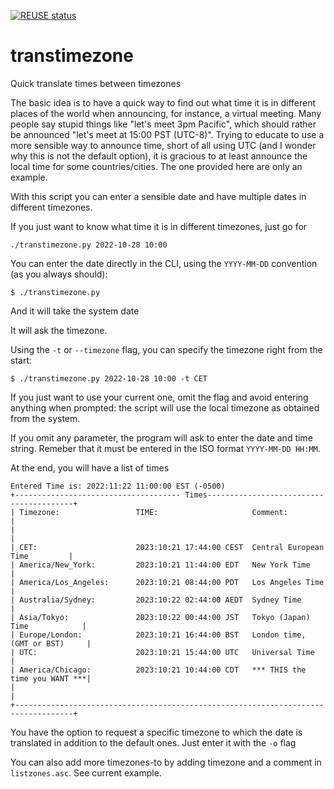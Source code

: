 <!--
SPDX-FileCopyrightText: 2022 Carlo Piana

SPDX-License-Identifier: CC0-1.0
-->

[![REUSE status](https://api.reuse.software/badge/github.com/kappapiana/transtimezone)](https://api.reuse.software/info/github.com/kappapiana/transtimezone)

# transtimezone

Quick translate times between timezones

The basic idea is to have a quick way to find out what time it is in different
places of the world when announcing, for instance, a virtual meeting. Many
people say stupid things like "let's meet 3pm Pacific", which should rather be
announced "let's meet at 15:00 PST (UTC-8)". Trying to educate to use a more
sensible way to announce time, short of all using UTC (and I wonder why this is
not the default option), it is gracious to at least announce the local time for
some countries/cities. The one provided here are only an example.

With this script you can enter a sensible date and have multiple dates in
different timezones.

If you just want to know what time it is in different timezones, just go for 

```shell
./transtimezone.py 2022-10-28 10:00
```

You can enter the date directly in the CLI, using the `YYYY-MM-DD` convention (as
you always should):

```shell
$ ./transtimezone.py
```

And it will take the system date 

It will ask the timezone.

Using the `-t` or `--timezone` flag, you can specify the timezone right from the
start:

```shell
$ ./transtimezone.py 2022-10-28 10:00 -t CET

```

If you just want to use your current one, omit the flag and avoid entering
anything when prompted: the script will use the local timezone as obtained from
the system.

If you omit any parameter, the program will ask to enter the date and time
string. Remeber that it must be entered in the ISO format `YYYY-MM-DD HH:MM`.

At the end, you will have a list of times

```
Entered Time is: 2022:11:22 11:00:00 EST (-0500)
+------------------------------------- Times----------------------------------------+
| Timezone:                 TIME:                     Comment:                      |
|                                                                                   |
| CET:                      2023:10:21 17:44:00 CEST  Central European Time         |
| America/New_York:         2023:10:21 11:44:00 EDT   New York Time                 |
| America/Los_Angeles:      2023:10:21 08:44:00 PDT   Los Angeles Time              |
| Australia/Sydney:         2023:10:22 02:44:00 AEDT  Sydney Time                   |
| Asia/Tokyo:               2023:10:22 00:44:00 JST   Tokyo (Japan) Time            |
| Europe/London:            2023:10:21 16:44:00 BST   London time, (GMT or BST)     |
| UTC:                      2023:10:21 15:44:00 UTC   Universal Time                |
| America/Chicago:          2023:10:21 10:44:00 CDT   *** THIS the time you WANT ***|
|                                                                                   |
+-----------------------------------------------------------------------------------+

```
You have the option to request a specific timezone to which the date is translated
in addition to the default ones. Just enter it with the `-o` flag 

You can also add more timezones-to by adding timezone and a comment in
`listzones.asc`. See current example.
